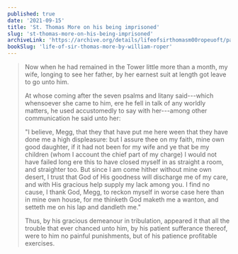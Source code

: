 ```yaml
---
published: true
date: '2021-09-15'
title: 'St. Thomas More on his being imprisoned'
slug: 'st-thomas-more-on-his-being-imprisoned'
archiveLink: 'https://archive.org/details/lifeofsirthomasm00ropeuoft/page/74?view=theater'
bookSlug: 'life-of-sir-thomas-more-by-william-roper'
---
```


> Now when he had remained in the Tower little more than a month, my wife, longing to see her father, by her earnest suit at length got leave to go unto him.
>
> At whose coming after the seven psalms and litany said---which whensoever she came to him, ere he fell in talk of any worldly matters, he used accustomedly to say with her---among other communication he said unto her:
>
> "I believe, Megg, that they that have put me here ween that they have done me a high displeasure: but I assure thee on my faith, mine own good daughter, if it had not been for my wife and ye that be my children (whom I account the chief part of my charge) I would not have failed long ere this to have closed myself in as straight a room, and straighter too. But since I am come hither without mine own desert, I trust that God of His goodness will discharge me of my care, and with His gracious help supply my lack among you. I find no cause, I thank God, Megg, to reckon myself in worse case here than in mine own house, for me thinketh God maketh me a wanton, and setteth me on his lap and dandleth me."
>
> Thus, by his gracious demeanour in tribulation, appeared it that all the trouble that ever chanced unto him, by his patient sufferance thereof, were to him no painful punishments, but of his patience profitable exercises.